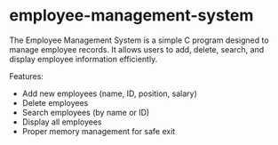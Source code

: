 # employee-management-system
The Employee Management System is a simple C program designed to manage employee records. It allows users to add, delete, search, and display employee information efficiently.

 Features:

- Add new employees (name, ID, position, salary)
- Delete employees
- Search employees (by name or ID)
- Display all employees
- Proper memory management for safe exit
